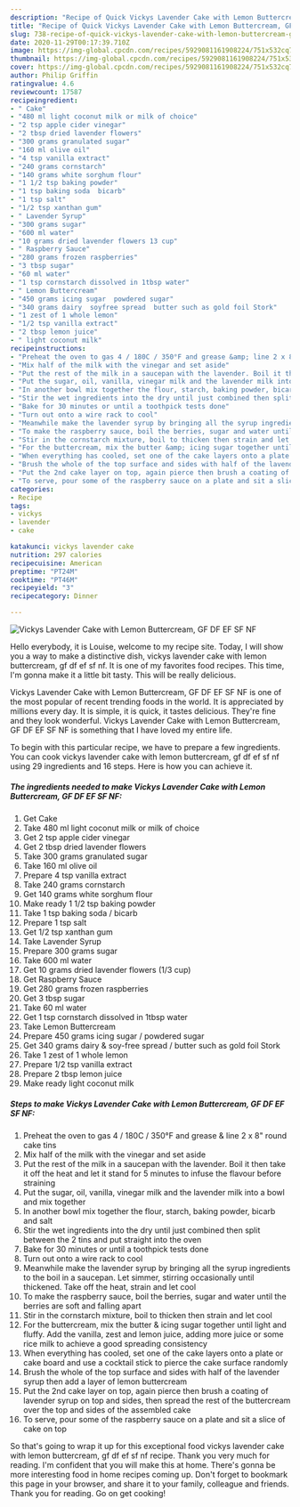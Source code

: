 ```yaml
---
description: "Recipe of Quick Vickys Lavender Cake with Lemon Buttercream, GF DF EF SF NF"
title: "Recipe of Quick Vickys Lavender Cake with Lemon Buttercream, GF DF EF SF NF"
slug: 738-recipe-of-quick-vickys-lavender-cake-with-lemon-buttercream-gf-df-ef-sf-nf
date: 2020-11-29T00:17:39.710Z
image: https://img-global.cpcdn.com/recipes/5929081161908224/751x532cq70/vickys-lavender-cake-with-lemon-buttercream-gf-df-ef-sf-nf-recipe-main-photo.jpg
thumbnail: https://img-global.cpcdn.com/recipes/5929081161908224/751x532cq70/vickys-lavender-cake-with-lemon-buttercream-gf-df-ef-sf-nf-recipe-main-photo.jpg
cover: https://img-global.cpcdn.com/recipes/5929081161908224/751x532cq70/vickys-lavender-cake-with-lemon-buttercream-gf-df-ef-sf-nf-recipe-main-photo.jpg
author: Philip Griffin
ratingvalue: 4.6
reviewcount: 17587
recipeingredient:
- " Cake"
- "480 ml light coconut milk or milk of choice"
- "2 tsp apple cider vinegar"
- "2 tbsp dried lavender flowers"
- "300 grams granulated sugar"
- "160 ml olive oil"
- "4 tsp vanilla extract"
- "240 grams cornstarch"
- "140 grams white sorghum flour"
- "1 1/2 tsp baking powder"
- "1 tsp baking soda  bicarb"
- "1 tsp salt"
- "1/2 tsp xanthan gum"
- " Lavender Syrup"
- "300 grams sugar"
- "600 ml water"
- "10 grams dried lavender flowers 13 cup"
- " Raspberry Sauce"
- "280 grams frozen raspberries"
- "3 tbsp sugar"
- "60 ml water"
- "1 tsp cornstarch dissolved in 1tbsp water"
- " Lemon Buttercream"
- "450 grams icing sugar  powdered sugar"
- "340 grams dairy  soyfree spread  butter such as gold foil Stork"
- "1 zest of 1 whole lemon"
- "1/2 tsp vanilla extract"
- "2 tbsp lemon juice"
- " light coconut milk"
recipeinstructions:
- "Preheat the oven to gas 4 / 180C / 350°F and grease &amp; line 2 x 8&#34; round cake tins"
- "Mix half of the milk with the vinegar and set aside"
- "Put the rest of the milk in a saucepan with the lavender. Boil it then take it off the heat and let it stand for 5 minutes to infuse the flavour before straining"
- "Put the sugar, oil, vanilla, vinegar milk and the lavender milk into a bowl and mix together"
- "In another bowl mix together the flour, starch, baking powder, bicarb and salt"
- "Stir the wet ingredients into the dry until just combined then split between the 2 tins and put straight into the oven"
- "Bake for 30 minutes or until a toothpick tests done"
- "Turn out onto a wire rack to cool"
- "Meanwhile make the lavender syrup by bringing all the syrup ingredients to the boil in a saucepan. Let simmer, stirring occasionally until thickened. Take off the heat, strain and let cool"
- "To make the raspberry sauce, boil the berries, sugar and water until the berries are soft and falling apart"
- "Stir in the cornstarch mixture, boil to thicken then strain and let cool"
- "For the buttercream, mix the butter &amp; icing sugar together until light and fluffy. Add the vanilla, zest and lemon juice, adding more juice or some rice milk to achieve a good spreading consistency"
- "When everything has cooled, set one of the cake layers onto a plate or cake board and use a cocktail stick to pierce the cake surface randomly"
- "Brush the whole of the top surface and sides with half of the lavender syrup then add a layer of lemon buttercream"
- "Put the 2nd cake layer on top, again pierce then brush a coating of lavender syrup on top and sides, then spread the rest of the buttercream over the top and sides of the assembled cake"
- "To serve, pour some of the raspberry sauce on a plate and sit a slice of cake on top"
categories:
- Recipe
tags:
- vickys
- lavender
- cake

katakunci: vickys lavender cake 
nutrition: 297 calories
recipecuisine: American
preptime: "PT24M"
cooktime: "PT46M"
recipeyield: "3"
recipecategory: Dinner

---
```



![Vickys Lavender Cake with Lemon Buttercream, GF DF EF SF NF](https://img-global.cpcdn.com/recipes/5929081161908224/751x532cq70/vickys-lavender-cake-with-lemon-buttercream-gf-df-ef-sf-nf-recipe-main-photo.jpg)

Hello everybody, it is Louise, welcome to my recipe site. Today, I will show you a way to make a distinctive dish, vickys lavender cake with lemon buttercream, gf df ef sf nf. It is one of my favorites food recipes. This time, I'm gonna make it a little bit tasty. This will be really delicious.

Vickys Lavender Cake with Lemon Buttercream, GF DF EF SF NF is one of the most popular of recent trending foods in the world. It is appreciated by millions every day. It is simple, it is quick, it tastes delicious. They're fine and they look wonderful. Vickys Lavender Cake with Lemon Buttercream, GF DF EF SF NF is something that I have loved my entire life.




To begin with this particular recipe, we have to prepare a few ingredients. You can cook vickys lavender cake with lemon buttercream, gf df ef sf nf using 29 ingredients and 16 steps. Here is how you can achieve it.

<!--inarticleads1-->

##### The ingredients needed to make Vickys Lavender Cake with Lemon Buttercream, GF DF EF SF NF:

1. Get  Cake
1. Take 480 ml light coconut milk or milk of choice
1. Get 2 tsp apple cider vinegar
1. Get 2 tbsp dried lavender flowers
1. Take 300 grams granulated sugar
1. Take 160 ml olive oil
1. Prepare 4 tsp vanilla extract
1. Take 240 grams cornstarch
1. Get 140 grams white sorghum flour
1. Make ready 1 1/2 tsp baking powder
1. Take 1 tsp baking soda / bicarb
1. Prepare 1 tsp salt
1. Get 1/2 tsp xanthan gum
1. Take  Lavender Syrup
1. Prepare 300 grams sugar
1. Take 600 ml water
1. Get 10 grams dried lavender flowers (1/3 cup)
1. Get  Raspberry Sauce
1. Get 280 grams frozen raspberries
1. Get 3 tbsp sugar
1. Take 60 ml water
1. Get 1 tsp cornstarch dissolved in 1tbsp water
1. Take  Lemon Buttercream
1. Prepare 450 grams icing sugar / powdered sugar
1. Get 340 grams dairy &amp; soy-free spread / butter such as gold foil Stork
1. Take 1 zest of 1 whole lemon
1. Prepare 1/2 tsp vanilla extract
1. Prepare 2 tbsp lemon juice
1. Make ready  light coconut milk




<!--inarticleads2-->

##### Steps to make Vickys Lavender Cake with Lemon Buttercream, GF DF EF SF NF:

1. Preheat the oven to gas 4 / 180C / 350°F and grease &amp; line 2 x 8&#34; round cake tins
1. Mix half of the milk with the vinegar and set aside
1. Put the rest of the milk in a saucepan with the lavender. Boil it then take it off the heat and let it stand for 5 minutes to infuse the flavour before straining
1. Put the sugar, oil, vanilla, vinegar milk and the lavender milk into a bowl and mix together
1. In another bowl mix together the flour, starch, baking powder, bicarb and salt
1. Stir the wet ingredients into the dry until just combined then split between the 2 tins and put straight into the oven
1. Bake for 30 minutes or until a toothpick tests done
1. Turn out onto a wire rack to cool
1. Meanwhile make the lavender syrup by bringing all the syrup ingredients to the boil in a saucepan. Let simmer, stirring occasionally until thickened. Take off the heat, strain and let cool
1. To make the raspberry sauce, boil the berries, sugar and water until the berries are soft and falling apart
1. Stir in the cornstarch mixture, boil to thicken then strain and let cool
1. For the buttercream, mix the butter &amp; icing sugar together until light and fluffy. Add the vanilla, zest and lemon juice, adding more juice or some rice milk to achieve a good spreading consistency
1. When everything has cooled, set one of the cake layers onto a plate or cake board and use a cocktail stick to pierce the cake surface randomly
1. Brush the whole of the top surface and sides with half of the lavender syrup then add a layer of lemon buttercream
1. Put the 2nd cake layer on top, again pierce then brush a coating of lavender syrup on top and sides, then spread the rest of the buttercream over the top and sides of the assembled cake
1. To serve, pour some of the raspberry sauce on a plate and sit a slice of cake on top




So that's going to wrap it up for this exceptional food vickys lavender cake with lemon buttercream, gf df ef sf nf recipe. Thank you very much for reading. I'm confident that you will make this at home. There's gonna be more interesting food in home recipes coming up. Don't forget to bookmark this page in your browser, and share it to your family, colleague and friends. Thank you for reading. Go on get cooking!
